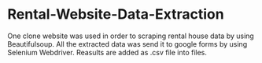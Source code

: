 # Rental-Website-Data-Extraction
One clone website was used in order to scraping rental house data by using Beautifulsoup. All the extracted data was send it to google forms by using Selenium Webdriver. Reasults are added as .csv file into files.
